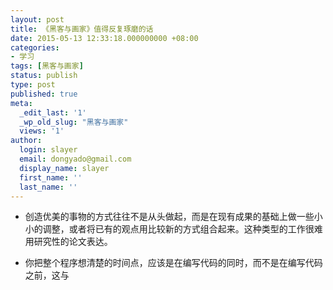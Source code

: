 ```yaml
---
layout: post
title: 《黑客与画家》值得反复琢磨的话 
date: 2015-05-13 12:33:18.000000000 +08:00
categories:
- 学习
tags: [黑客与画家]
status: publish
type: post
published: true
meta:
  _edit_last: '1'
  _wp_old_slug: "黑客与画家" 
  views: '1'
author:
  login: slayer
  email: dongyado@gmail.com
  display_name: slayer
  first_name: ''
  last_name: ''
---
```


* 创造优美的事物的方式往往不是从头做起，而是在现有成果的基础上做一些小小的调整，或者将已有的观点用比较新的方式组合起来。这种类型的工作很难用研究性的论文表达。

* 你把整个程序想清楚的时间点，应该是在编写代码的同时，而不是在编写代码之前，这与
